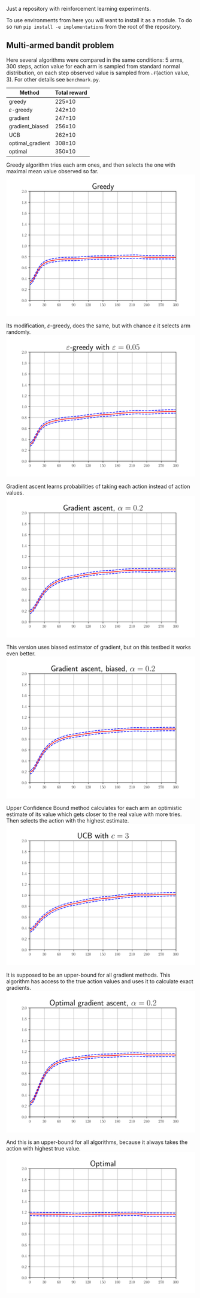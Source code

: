 Just a repository with reinforcement learning experiments.

To use environments from here you will want to install it as a module. 
To do so run `pip install -e implementations` from the root of the repository.

## Multi-armed bandit problem
Here several algorithms were compared in the same conditions:
$5$ arms, $300$ steps, action value for each arm is sampled from standard normal distribution,
on each step observed value is sampled from $\mathcal{N}(\text{action value}, 3)$. For other details see `benchmark.py`.

| Method | Total reward |
|--------|--------------|
| greedy | 225±10 |
| $\varepsilon$-greedy     | 242±10           |
| gradient      | 247±10            |
| gradient_biased | 256±10 |
| UCB | 262±10 |
| optimal_gradient | 308±10 |
| optimal | 350±10 |

Greedy algorithm tries each arm ones, and then selects the one with maximal mean value observed so far.
![greedy](images/greedy.svg)

Its modification, $\varepsilon$-greedy, does the same, but with chance $\varepsilon$ it selects arm randomly.
![eps_greedy](images/eps_greedy.svg)

Gradient ascent learns probabilities of taking each action instead of action values.
![gradient](images/gradient.svg)

This version uses biased estimator of gradient, but on this testbed it works even better.
![gradient_biased](images/gradient_biased.svg)

Upper Confidence Bound method calculates for each arm an optimistic estimate of its value which gets closer to the real value with more tries.
Then selects the action with the highest estimate.
![ucb](images/ucb.svg)

It is supposed to be an upper-bound for all gradient methods. This algorithm has access to the true action values and uses it to calculate exact gradients.
![optimal_gradient](images/optimal_gradient.svg)

And this is an upper-bound for all algorithms, because it always takes the action with highest true value. 
![optimal](images/optimal.svg)
